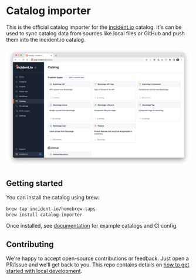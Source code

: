 # Catalog importer

This is the official catalog importer for the [incident.io](https://incident.io/)
catalog. It's can be used to sync catalog data from sources like local files or
GitHub and push them into the incident.io catalog.

![Catalog dashboard](dashboard.png)

## Getting started

You can install the catalog using brew:

```console
brew tap incident-io/homebrew-taps
brew install catalog-importer
```

Once installed, see [documentation](docs) for example catalogs and CI config.

## Contributing

We're happy to accept open-source contributions or feedback. Just open a
PR/issue and we'll get back to you. This repo contains details on
[how to get started with local development](./development.md).
